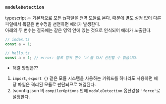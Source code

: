 
### `moduleDetection`
typescript 는 기본적으로 모든 ts파일을 전역 모듈로 본다. 때문에 별도 설정 없이 다른 파일에서 똑같은 변수명을 선언하면 에러가 발생한다. <br/>
아래의 두 변수는 결국에는 같은 영역 안에 있는 것으로 인식되어 에러가 노출된다.
```javascript
// index.ts
const a = 1;

// hello.ts 
const a = 1; // error: 블록 범위 변수 'a'를 다시 선언할 수 없습니다. 
```
-  해결 방법은??
1. `import`, `export {}` 같은 모듈 시스템을 사용하는 키워드를 하나라도 사용하면 해당 파일은 격리된 모듈로 판단되므로 해결된다.
2. tsconfig.json 의 `compilerOptions` 안에 `moduleDetection` 옵션값을 `'force'`로 설정한다.
